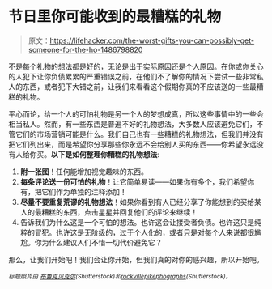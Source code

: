 # 节日里你可能收到的最糟糕的礼物

> 原文：<https://lifehacker.com/the-worst-gifts-you-can-possibly-get-someone-for-the-ho-1486798820>

不是每个礼物的想法都是好的，无论是出于实际原因还是个人原因。在你或你关心的人犯下让你负债累累的严重错误之前，在他们不了解你的情况下尝试一些非常私人的东西，或者犯下大错之前，让我们来看看这个假期你真的不应该送的一些最糟糕的礼物。



平心而论，给一个人的可怕礼物是另一个人的梦想成真，所以这些事情中的一些会相当私人。然而，有一些东西是普遍不好的礼物想法，大多数人应该避免它们，不管它们的市场营销可能是什么。我们自己也有一些糟糕的礼物想法，但我们并没有把它们列出来，而是希望你分享那些你永远不会给别人买的东西——你希望永远没有人给你买。**以下是如何整理你糟糕的礼物想法**:

1.  **附一张图**！任何能增加视觉趣味的东西。
2.  **每条评论送一份可怕的礼物**！让它简单易读——如果你有多个，我们希望你有，把它们作为单独的注释添加！
3.  **尽量不要重复荒谬的礼物想法**！如果你看到有人已经分享了你能想到的买给某人的最糟糕的东西，点击星星并回复他们的评论来继续！
4.  告诉我们为什么这是一个可怕的想法。也许这会让接受者负债。也许这只是纯粹的冒犯。也许这是无阶级的，过于个人化的，或者只是对每个人来说都很尴尬。你为什么建议人们不惜一切代价避免它？

那么，让我们开始吧！我们会让你开始，但我们真的对你的感兴趣，所以开始吧。

<small>*标题照片由*</small> [<small>*布鲁克贝克尔*</small>](http://www.shutterstock.com/pic.mhtml?id=42458659&src=id)<small>*(Shutterstock)和*</small>[<small>*rockvillepikephographs*</small>](http://www.shutterstock.com/pic.mhtml?id=157507814&src=id)<small>*(Shutterstock)。*</small>